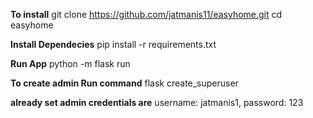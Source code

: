 **To install**
git clone https://github.com/jatmanis11/easyhome.git
cd easyhome

**Install Dependecies**
pip install -r requirements.txt

**Run App**
python -m flask run

**To create admin Run command**
flask create_superuser

**already set admin credentials are**
username: jatmanis1,
password: 123
